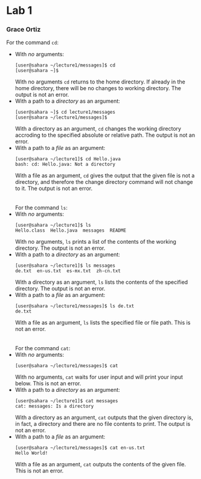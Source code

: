 # Lab 1 #
### Grace Ortiz ###
For the command `cd`: 
* With *no* arguments:
  ```
  [user@sahara ~/lecture1/messages]$ cd
  [user@sahara ~]$ 
  ```
  With no arguments `cd` returns to the home directory. If already in the home directory, there will be no changes to working directory. The output is not an error.
* With a path to a *directory* as an argument:
  ```
  [user@sahara ~]$ cd lecture1/messages
  [user@sahara ~/lecture1/messages]$ 
  ```
  With a directory as an argument, `cd` changes the working directory accroding to the specified absolute or relative path. The output is not an error.
* With a path to a *file* as an argument:
  ```
  [user@sahara ~/lecture1]$ cd Hello.java
  bash: cd: Hello.java: Not a directory
  ```
  With a file as an argument, `cd` gives the output that the given file is not a directory, and therefore the change directory command will not change to it. The output is not an error.
\
\
\
For the command `ls`:
* With *no* arguments:
  ```
  [user@sahara ~/lecture1]$ ls
  Hello.class  Hello.java  messages  README
  ```
  With no arguments, `ls` prints a list of the contents of the working directory. The output is not an error.
* With a path to a *directory* as an argument:
  ```
  [user@sahara ~/lecture1]$ ls messages
  de.txt  en-us.txt  es-mx.txt  zh-cn.txt
  ```
  With a directory as an argument, `ls` lists the contents of the specified directory. The output is not an error. 
* With a path to a *file* as an argument:
  ```
  [user@sahara ~/lecture1/messages]$ ls de.txt
  de.txt
  ```
  With a file as an argument, `ls` lists the specified file or file path. This is not an error. 
\
\
\
For the command `cat`:
* With *no* arguments:
  ```
  [user@sahara ~/lecture1/messages]$ cat

  ```
  With no arguments, `cat` waits for user input and will print your input below. This is not an error.
* With a path to a *directory* as an argument:
  ```
  [user@sahara ~/lecture1]$ cat messages
  cat: messages: Is a directory
  ```
  With a directory as an argument, `cat` outputs that the given directory is, in fact, a directory and there are no file contents to print. The output is not an error. 
* With a path to a *file* as an argument:
    ```
    [user@sahara ~/lecture1/messages]$ cat en-us.txt
    Hello World!
    ```
    With a file as an argument, `cat` outputs the contents of the given file. This is not an error.
